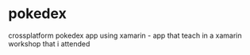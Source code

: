# pokedex
crossplatform pokedex app using xamarin - app that teach in a xamarin workshop that i attended

